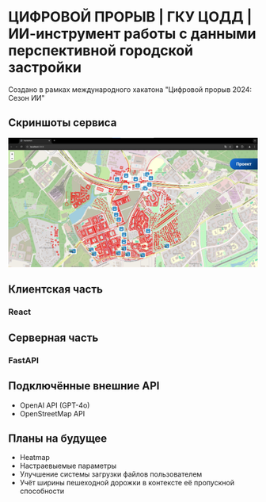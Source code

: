# ЦИФРОВОЙ ПРОРЫВ | ГКУ ЦОДД | ИИ-инструмент работы с данными перспективной городской застройки
Создано в рамках международного хакатона "Цифровой прорыв 2024: Сезон ИИ"

## Скриншоты сервиса
![картинка 1](./media/Screenshot.jpeg)

## Клиентская часть
### React

## Серверная часть
### FastAPI

## Подключённые внешние API
* OpenAI API (GPT-4o)
* OpenStreetMap API


## Планы на будущее
* Heatmap
* Настраевыемые параметры
* Улучшение системы загрузки файлов пользователем
* Учёт ширины пешеходной дорожки в контексте её пропускной способности
